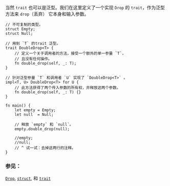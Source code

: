 当然 `trait` 也可以是泛型。我们在这里定义了一个实现 `Drop` 的 `trait`，作为泛型方法来 `drop`（丢弃） 它本身和输入参数。

```rust,editable
// 不可复制的类型。
struct Empty;
struct Null;

// 用到 `T` 的trait 泛型。
trait DoubleDrop<T> {
    // 定义一个关于调用者的方法，接受一个额外的单一参量 `T`，
    // 且没有任何操作。
    fn double_drop(self, _: T);
}

// 针对泛型参量 `T` 和调用者 `U` 实现了 `DoubleDrop<T>` 。
impl<T, U> DoubleDrop<T> for U {
    // 此方法获得了两个传入参数的所有权，并释放这两个参数。
    fn double_drop(self, _: T) {}
}

fn main() {
    let empty = Empty;
    let null  = Null;

    // 释放 `empty` 和 `null`。
    empty.double_drop(null);

    //empty;
    //null;
    // ^ 试一试：去掉这两行的注释。
}
```

### 参见：

[`Drop`][Drop], [`struct`][structs], 和 [`trait`][traits]

[Drop]: http://doc.rust-lang.org/std/ops/trait.Drop.html
[structs]: ../custom_types/structs.html
[traits]: ../trait.html
